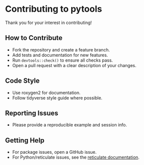 # Contributing to pytools

Thank you for your interest in contributing!

## How to Contribute

- Fork the repository and create a feature branch.
- Add tests and documentation for new features.
- Run `devtools::check()` to ensure all checks pass.
- Open a pull request with a clear description of your changes.

## Code Style
- Use roxygen2 for documentation.
- Follow tidyverse style guide where possible.

## Reporting Issues
- Please provide a reproducible example and session info.

## Getting Help
- For package issues, open a GitHub issue.
- For Python/reticulate issues, see the [reticulate documentation](https://rstudio.github.io/reticulate/). 